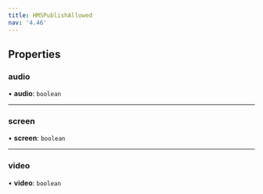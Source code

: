 ```yaml
---
title: HMSPublishAllowed
nav: '4.46'
---
```


## Properties

### audio

• **audio**: `boolean`

---

### screen

• **screen**: `boolean`

---

### video

• **video**: `boolean`
